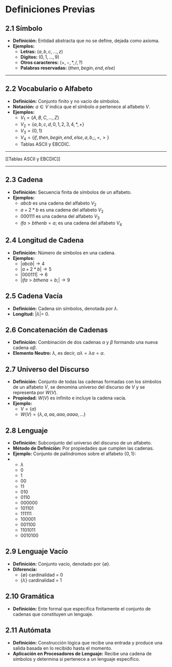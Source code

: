 # Definiciones Previas

## 2.1 Símbolo

- **Definición:** Entidad abstracta que no se define,  dejada como axioma.
- **Ejemplos:**
    - **Letras:** $( a, b, c, …, z)$
    - **Dígitos:** $(0, 1, …, 9)$
    - **Otros caracteres:** $(+, -, *, /, ?)$
    - **Palabras reservadas:** $( then, begin, end, else)$
---
## 2.2 Vocabulario o Alfabeto

- **Definición:** Conjunto finito y no vacío de símbolos.
- **Notación:** $a \in V$ indica que el símbolo $a$ pertenece al alfabeto $V$.
- **Ejemplos:**
    - $V_1 = \{ A, B, C, ..., Z \}$
    - $V_2= \{a,b,c,d,0,1,2,3,4,*,+ \}$
    - $V_3 = \{ 0, 1 \}$
    - $V_4 = \{ if, then, begin, end, else, a, b, ;, =, > \}$
    - Tablas ASCII y EBCDIC.
---

[[Tablas ASCII y EBCDIC]]

---
## 2.3 Cadena
- **Definición:** Secuencia finita de símbolos de un alfabeto.
- **Ejemplos:**
  - $abcb$ es una cadena del alfabeto $V_2$
  - $a+2*b$ es una cadena del alfabeto $V_2$
  - $000111$ es una cadena del alfabeto $V_3$
  - $if a > b then b = a ;$ es una cadena del alfabeto $V_4$

## 2.4 Longitud de Cadena
- **Definición:** Número de símbolos en una cadena.
- **Ejemplos:**
  - $| abcb |→ 4$
  - $| a + 2*b |→ 5$
  - $| 000111 |→ 6$
  - $| if a > b then a = b ; |→ 9$

## 2.5 Cadena Vacía
- **Definición:** Cadena sin símbolos, denotada por $\lambda$.
- **Longitud:** $|\lambda|$= 0.

## 2.6 Concatenación de Cadenas
- **Definición:** Combinación de dos cadenas $\alpha$ y $\beta$ formando una nueva cadena $\alpha\beta$.
- **Elemento Neutro:** $\lambda,$ es decir, $\alpha\lambda = \lambda\alpha = \alpha$.

## 2.7 Universo del Discurso

- **Definición:** Conjunto de todas las cadenas formadas con los símbolos de un alfabeto $V$, se denomina universo del discurso de $V$ y se representa por $W(V)$.
- **Propiedad:** $W(V)$ es infinito e incluye la cadena vacía.
- **Ejemplo:**
    - $V = \{a\}$
    - $W(V) = \{\lambda, a, aa, aaa, aaaa, ...\}$

## 2.8 Lenguaje
- **Definición:** Subconjunto del universo del discurso de un alfabeto.
- **Método de Definición:** Por propiedades que cumplen las cadenas.
- **Ejemplo:** Conjunto de palíndromos sobre el alfabeto $\{0,1\}$:
- 
    - $\lambda$
    - $0$
    - $1$
    - $00$
    - $11$
    - $010$
    - $0110$
    - $000000$
    - $101101$
    - $111111$
    - $100001$
    - $001100$
    - $1101011$
    - $0010100$

## 2.9 Lenguaje Vacío

- **Definición:** Conjunto vacío, denotado por $\{∅\}$.
- **Diferencia:**
    -  $\{∅\}$ cardinalidad = 0
    - $\{\lambda\}$ cardinalidad = 1

## 2.10 Gramática

- **Definición:** Ente formal que especifica finitamente el conjunto de cadenas que constituyen un lenguaje.

## 2.11 Autómata

- **Definición:** Construcción lógica que recibe una entrada y produce una salida basada en lo recibido hasta el momento.
- **Aplicación en Procesadores de Lenguaje:** Recibe una cadena de símbolos y determina si pertenece a un lenguaje específico.